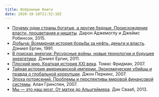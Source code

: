 ```yaml
---
title: Избранные Книги
date: 2020-10-10T21:52:10Z
---
```


* [Почему одни страны богатые, а другие бедные. Происхождение власти, процветания и нищеты](https://google.com/books/edition/Почему_одни_страны_бо/Vn8qDgAAQBAJ). Дарон Аджемоглу и Джеймс Робинсон, 2015.
* [Добыча: Всемирная история борьбы за нефть, деньги и власть](https://google.com/books/edition/Добыча_Всемирная_исто/32WPDwAAQBAJ). Дэниел Ергин, 1991.
* [В поисках энергии: Ресурсные войны, новые технологии и будущее энергетики](https://google.com/books/edition/В_поисках_энергии_Рес/gV_lAgAAQBAJ). Дэниел Ергин, 2011.
* [Плоский мир. Краткая история XXI века](https://search.rsl.ru/ru/record/01002921585). Томас Фридман, 2007.
* [Тайная история американской империи. Экономические убийцы и правда о глобальной коррупции](https://google.com/books/edition/Тайная_история_америк/BNR2FL8V99QC). Джон Перкинс, 2007.
* [Эпоха потрясений. Проблемы и перспективы мировой финансовой системы](https://google.com/books/edition/Эпоха_потрясений_Проб/8isACwAAQBAJ). Алан Гринспен, 2007.
* [Мы — это наш мозг. От матки до Альцгеймера](https://google.com/books/edition/Мы_это_наш_мозг_От_мат/4SvnDwAAQBAJ). Дик Свааб, 2013.